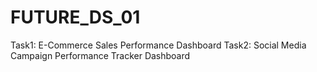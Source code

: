# FUTURE_DS_01
Task1: E-Commerce Sales Performance Dashboard
Task2: Social Media Campaign Performance Tracker Dashboard
